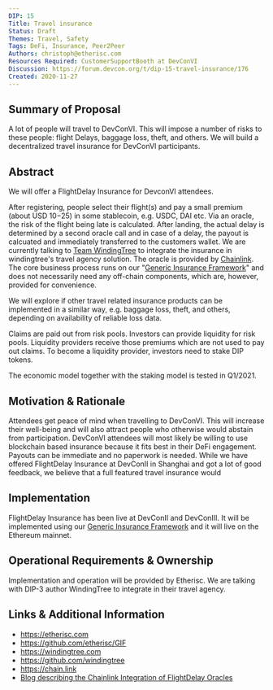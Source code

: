 ```yaml
---
DIP: 15
Title: Travel insurance
Status: Draft
Themes: Travel, Safety
Tags: DeFi, Insurance, Peer2Peer
Authors: christoph@etherisc.com
Resources Required: CustomerSupportBooth at DevConVI
Discussion: https://forum.devcon.org/t/dip-15-travel-insurance/176
Created: 2020-11-27
---
```


## Summary of Proposal

A lot of people will travel to DevConVI. This will impose a number of risks to these people:
flight Delays, baggage loss, theft, and others. We will build a decentralized travel insurance for DevConVI participants. 

## Abstract
We will offer a FlightDelay Insurance for DevconVI attendees. 

After registering, people select their flight(s) and pay a small premium (about USD 10$-25$) in some stablecoin,
e.g. USDC, DAI etc. 
Via an oracle, the risk of the flight being late is calculated. 
After landing, the actual delay is determined by a second oracle call and in case of a delay, the payout is calcuated
and immediately transferred to the customers wallet.
We are currently talking to [Team WindingTree](https://windingtree.com) to integrate the insurance in windingtree's travel agency solution.
The oracle is provided by [Chainlink](https://chain.link). The core business process runs on our 
"[Generic Insurance Framework](https://github.com/etherisc/GIF)" and does
not necessarily need any off-chain components, which are, however, provided for convenience. 

We will explore if other travel related insurance products can be implemented in a similar way, e.g. baggage loss,
theft, and others, depending on availability of reliable loss data. 

Claims are paid out from risk pools. Investors can provide liquidity for risk pools. Liquidity providers receive
those premiums which are not used to pay out claims. To become a liquidity provider, investors need to 
stake DIP tokens.

The economic model together with the staking model is tested in Q1/2021.   

## Motivation & Rationale
Attendees get peace of mind when travelling to DevConVI. This will increase their well-being
and will also attract people who otherwise would abstain from participation.
DevConVI attendees will most likely be willing to use blockchain based insurance because it fits
best in their DeFi engagement. Payouts can be immediate and no paperwork is needed.
While we have offered FlightDelay Insurance at DevConII in Shanghai and got a lot of good feedback, 
we believe that a full featured travel insurance would  

## Implementation
FlightDelay Insurance has been live at DevConII and DevConIII. It will be implemented using our
[Generic Insurance Framework](https://github.com/etherisc/GIF) and it will live on the Ethereum mainnet.

## Operational Requirements & Ownership
Implementation and operation will be provided by Etherisc.
We are talking with DIP-3 author WindingTree to integrate in their travel agency.

## Links & Additional Information
- https://etherisc.com
- https://github.com/etherisc/GIF
- https://windingtree.com
- https://github.com/windingtree
- https://chain.link
- [Blog describing the Chainlink Integration of FlightDelay Oracles](https://blog.etherisc.com/etherisc-to-leverage-chainlink-oracles-for-decentralized-flight-insurance-product-9559b64d79c7)
